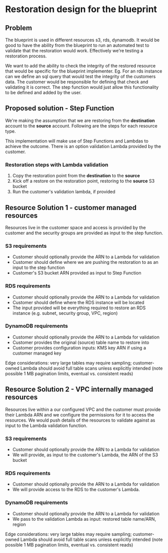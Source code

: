 # Restoration design for the blueprint

## Problem

The blueprint is used in different resources s3, rds, dynamodb. It would be good to have the ability from the blueprint to run an automated test to validate that the restoration would work. Effectively we're testing a restoration process.

We want to add the ability to check the integrity of the restored resource that would be specific for the blueprint implementer. Eg. For an rds instance can we define an sql query that would test the integrity of the customers data. The customer would be responsible for defining that check and validating it is correct.
The step function would just allow this functionality to be defined and added by the user.

## Proposed solution - Step Function

We're making the assumption that we are restoring from the **destination** account to the **source** account. Following are the steps for each resource type.

This implementation will make use of Step Functions and Lambdas to achieve the outcome. There is an option validation Lambda provided by the customer.

### Restoration steps with Lambda validation

1. Copy the restoration point from the **destination** to the **source**
2. Kick off a restore on the restoration point, restoring to the **source** S3 bucket
3. Run the customer's validation lambda, if provided

## Resource Solution 1 - customer managed resources

Resources live in the customer space and access is provided by the customer and the security groups are provided as input to the step function.

### S3 requirements

* Customer should optionally provide the ARN to a Lambda for validation
* Customer should define where we are pushing the restoration to as an input to the step function
* Customer's S3 bucket ARN provided as input to Step Function

### RDS requirements

* Customer should optionally provide the ARN to a Lambda for validation
* Customer should define where the RDS instance will be located
* The input provided will be everything required to restore an RDS instance (e.g. subnet, security group, VPC, region)

### DynamoDB requirements

* Customer should optionally provide the ARN to a Lambda for validation
* Customer provides the original (source) table name to restore into
* Customer provides configuration inputs: KMS key ARN if using a customer managed key

Edge considerations: very large tables may require sampling; customer-owned Lambda should avoid full table scans unless explicitly intended (note possible 1 MB pagination limits, eventual vs. consistent reads)

## Resource Solution 2 - VPC internally managed resources

Resources live within a our configured VPC and the customer must provide their Lambda ARN and we configure the permissions for it to access the resources. We would push details of the resources to validate against as input to the Lambda validation function.

### S3 requirements

* Customer should optionally provide the ARN to a Lambda for validation
* We will provide, as input to the customer's Lambda, the ARN of the S3 bucket

### RDS requirements

* Customer should optionally provide the ARN to a Lambda for validation
* We will provide access to the RDS to the customer's Lambda.

### DynamoDB requirements

* Customer should optionally provide the ARN to a Lambda for validation
* We pass to the validation Lambda as input: restored table name/ARN, region

Edge considerations: very large tables may require sampling; customer-owned Lambda should avoid full table scans unless explicitly intended (note possible 1 MB pagination limits, eventual vs. consistent reads)
